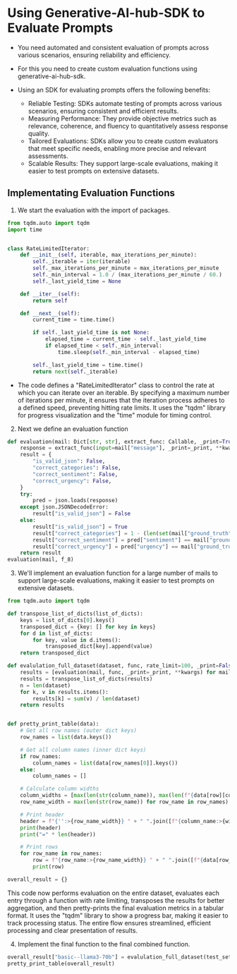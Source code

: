 # Using Generative-AI-hub-SDK to Evaluate Prompts

- You need automated and consistent evaluation of prompts across various scenarios, ensuring reliability and efficiency.

- For this you need to create custom evaluation functions using generative-ai-hub-sdk.

- Using an SDK for evaluating prompts offers the following benefits:
  - Reliable Testing: SDKs automate testing of prompts across various scenarios, ensuring consistent and efficient results.
  - Measuring Performance: They provide objective metrics such as relevance, coherence, and fluency to quantitatively assess response quality.
  - Tailored Evaluations: SDKs allow you to create custom evaluators that meet specific needs, enabling more precise and relevant assessments.
  - Scalable Results: They support large-scale evaluations, making it easier to test prompts on extensive datasets.

## Implementating Evaluation Functions

1. We start the evaluation with the import of packages.

```python
from tqdm.auto import tqdm
import time


class RateLimitedIterator:
    def __init__(self, iterable, max_iterations_per_minute):
        self._iterable = iter(iterable)
        self._max_iterations_per_minute = max_iterations_per_minute
        self._min_interval = 1.0 / (max_iterations_per_minute / 60.)
        self._last_yield_time = None

    def __iter__(self):
        return self

    def __next__(self):
        current_time = time.time()

        if self._last_yield_time is not None:
            elapsed_time = current_time - self._last_yield_time
            if elapsed_time < self._min_interval:
                time.sleep(self._min_interval - elapsed_time)

        self._last_yield_time = time.time()
        return next(self._iterable)
```

- The code defines a "RateLimitedIterator" class to control the rate at which you can iterate over an iterable. By specifying a maximum number of iterations per minute, it ensures that the iteration process adheres to a defined speed, preventing hitting rate limits. It uses the "tqdm" library for progress visualization and the "time" module for timing control.

2. Next we define an evaluation function

```python
def evaluation(mail: Dict[str, str], extract_func: Callable, _print=True, **kwargs):
    response = extract_func(input=mail["message"], _print=_print, **kwargs)
    result = {
        "is_valid_json": False,
        "correct_categories": False,
        "correct_sentiment": False,
        "correct_urgency": False,
    }
    try:
        pred = json.loads(response)
    except json.JSONDecodeError:
        result["is_valid_json"] = False
    else:
        result["is_valid_json"] = True
        result["correct_categories"] = 1 - (len(set(mail["ground_truth"]["categories"]) ^ set(pred["categories"])) / len(categories))
        result["correct_sentiment"] = pred["sentiment"] == mail["ground_truth"]["sentiment"]
        result["correct_urgency"] = pred["urgency"] == mail["ground_truth"]["urgency"]
    return result
evaluation(mail, f_8)
```

3. We'll implement an evaluation function for a large number of mails to support large-scale evaluations, making it easier to test prompts on extensive datasets.

```python
from tqdm.auto import tqdm

def transpose_list_of_dicts(list_of_dicts):
    keys = list_of_dicts[0].keys()
    transposed_dict = {key: [] for key in keys}
    for d in list_of_dicts:
        for key, value in d.items():
            transposed_dict[key].append(value)
    return transposed_dict

def evalulation_full_dataset(dataset, func, rate_limit=100, _print=False, **kwargs):
    results = [evaluation(mail, func, _print=_print, **kwargs) for mail in tqdm(RateLimitedIterator(dataset, rate_limit), total=len(dataset))]
    results = transpose_list_of_dicts(results)
    n = len(dataset)
    for k, v in results.items():
        results[k] = sum(v) / len(dataset)
    return results


def pretty_print_table(data):
    # Get all row names (outer dict keys)
    row_names = list(data.keys())

    # Get all column names (inner dict keys)
    if row_names:
        column_names = list(data[row_names[0]].keys())
    else:
        column_names = []

    # Calculate column widths
    column_widths = [max(len(str(column_name)), max(len(f"{data[row][column_name]:.2f}") for row in row_names)) for column_name in column_names]
    row_name_width = max(len(str(row_name)) for row_name in row_names)

    # Print header
    header = f"{'':>{row_name_width}} " + " ".join([f"{column_name:>{width}}" for column_name, width in zip(column_names, column_widths)])
    print(header)
    print("=" * len(header))

    # Print rows
    for row_name in row_names:
        row = f"{row_name:>{row_name_width}} " + " ".join([f"{data[row_name][column_name]:>{width}.1%}" for column_name, width in zip(column_names, column_widths)])
        print(row)

overall_result = {}
```

This code now performs evaluation on the entire dataset, evaluates each entry through a function with rate limiting, transposes the results for better aggregation, and then pretty-prints the final evaluation metrics in a tabular format. It uses the "tqdm" library to show a progress bar, making it easier to track processing status. The entire flow ensures streamlined, efficient processing and clear presentation of results.

4. Implement the final function to the final combined function.

```python
overall_result["basic--llama3-70b"] = evalulation_full_dataset(test_set_small, f_8)
pretty_print_table(overall_result)
```
